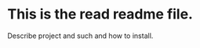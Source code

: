 This is the read readme file.
=============================

Describe project and such and how to install.